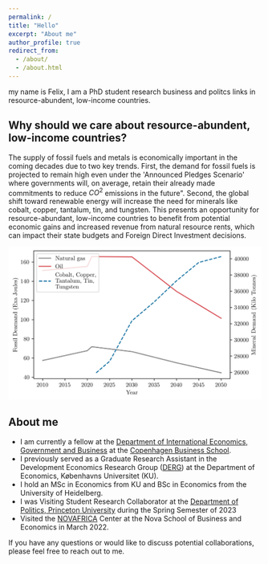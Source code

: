 ```yaml
---
permalink: /
title: "Hello"
excerpt: "About me"
author_profile: true
redirect_from: 
  - /about/
  - /about.html
---
```


my name is Felix, I am a PhD student research business and politcs links in resource-abundent, low-income countries.

## Why should we care about resource-abundent, low-income countries?
The supply of fossil fuels and metals is economically important in the coming decades due to two key trends. First, the demand for fossil fuels  is projected to remain high even under the 'Announced Pledges Scenario' where governments will, on average, retain their already made commitments to reduce $CO^{2}$ emissions in the future". Second, the global shift toward renewable energy will increase the need for minerals like cobalt, copper, tantalum, tin, and tungsten. This presents an opportunity for resource-abundant, low-income countries to benefit from potential economic gains and increased revenue from natural resource rents, which can impact their state budgets and Foreign Direct Investment decisions.

![](files/linechart/global_demand.jpg)



## About me

- I am currently a fellow at the [Department of International Economics, Government and Business](https://www.cbs.dk/en/research/departments-and-centres/department-of-international-economics-government-and-business) at the [Copenhagen Business School](https://www.cbs.dk/en).
- I previously served as a Graduate Research Assistant in the Development Economics Research Group ([DERG](https://www.econ.ku.dk/derg/)) at the Department of Economics, Københavns Universitet (KU).
- I hold an MSc in Economics from KU and BSc in Economics from the University of Heidelberg.
- I was Visiting Student Research Collaborator at the [Department of Politics, Princeton University](https://politics.princeton.edu/) during the Spring Semester of 2023
- Visited the [NOVAFRICA](https://novafrica.org/) Center at the Nova School of Business and Economics in March 2022.

If you have any questions or would like to discuss potential collaborations, please feel free to reach out to me.

